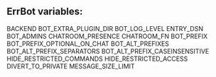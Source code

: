 
## ErrBot variables:

BACKEND
BOT_EXTRA_PLUGIN_DIR
BOT_LOG_LEVEL
ENTRY_DSN
BOT_ADMINS
CHATROOM_PRESENCE
CHATROOM_FN
BOT_PREFIX
BOT_PREFIX_OPTIONAL_ON_CHAT
BOT_ALT_PREFIXES
BOT_ALT_PREFIX_SEPARATORS
BOT_ALT_PREFIX_CASEINSENSITIVE
HIDE_RESTRICTED_COMMANDS
HIDE_RESTRICTED_ACCESS
DIVERT_TO_PRIVATE
MESSAGE_SIZE_LIMIT
